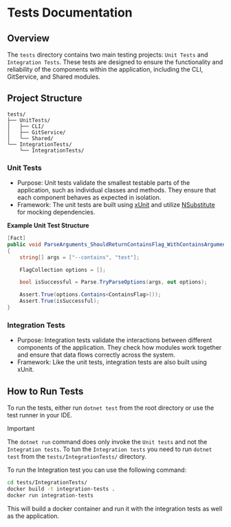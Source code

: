 # Tests Documentation

## Overview
The `tests` directory contains two main testing projects: `Unit Tests` and `Integration Tests`. These tests are designed to ensure the functionality and reliability of the components within the application, including the CLI, GitService, and Shared modules.

## Project Structure
```plaintext
tests/
├── UnitTests/
│   ├── CLI/
│   ├── GitService/
│   └── Shared/
└── IntegrationTests/
    └── IntegrationTests/
```

### Unit Tests
- Purpose: Unit tests validate the smallest testable parts of the application, such as individual classes and methods. They ensure that each component behaves as expected in isolation.
- Framework: The unit tests are built using [xUnit](https://xunit.net/) and utilize [NSubstitute](https://nsubstitute.github.io/) for mocking dependencies.

**Example Unit Test Structure**
```csharp
[Fact]
public void ParseArguments_ShouldReturnContainsFlag_WithContainsArgument()
{
    string[] args = ["--contains", "test"];

    FlagCollection options = [];

    bool isSuccessful = Parse.TryParseOptions(args, out options);

    Assert.True(options.Contains<ContainsFlag>());
    Assert.True(isSuccessful);
}
```

### Integration Tests
- Purpose: Integration tests validate the interactions between different components of the application. They check how modules work together and ensure that data flows correctly across the system.
- Framework: Like the unit tests, integration tests are also built using xUnit.

## How to Run Tests
To run the tests, either run `dotnet test` from the root directory or use the test runner in your IDE.
> [!Important]
> The `dotnet run` command does only invoke the `Unit tests` and not the `Integration tests`.
> To tun the `Integration tests` you need to run `dotnet test` from the `tests/IntegrationTests/` directory.

To run the Integration test you can use the following command:
```bash
cd tests/IntegrationTests/
docker build -t integration-tests .
docker run integration-tests
```

This will build a docker container and run it with the integration tests as well as the application.